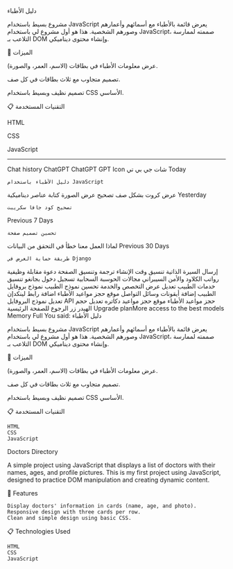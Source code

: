 دليل الأطباء

مشروع بسيط باستخدام JavaScript يعرض قائمة بالأطباء مع أسمائهم وأعمارهم وصورهم الشخصية. هذا هو أول مشروع لي باستخدام JavaScript، صممته لممارسة التلاعب بـ DOM وإنشاء محتوى ديناميكي.

🚀 الميزات

عرض معلومات الأطباء في بطاقات (الاسم، العمر، والصورة).

تصميم متجاوب مع ثلاث بطاقات في كل صف.

تصميم نظيف وبسيط باستخدام CSS الأساسي.

📋 التقنيات المستخدمة

HTML

CSS

JavaScript 
____________________
Chat history
ChatGPT
ChatGPT
GPT Icon
شات جي بي تي
Today

    دليل الأطباء باستخدام JavaScript

عرض كروت بشكل صف
تصحيح عرض الصورة
كتابة عناصر ديناميكية
Yesterday

    تصحيح كود جافا سكريبت

Previous 7 Days

    تحسين تصميم صفحة

لماذا العمل معنا
خطأ في التحقق من البيانات
Previous 30 Days

    طريقة حماية العرض في Django

إرسال السيرة الذاتية
تنسيق وقت الإنشاء
ترجمة وتنسيق الصفحة
دعوة مقابلة وظيفية
رواتب الكلاود والأمن السيبراني
مجالات الحوسبة السحابية
تسجيل دخول بجانغو
تنسيق خدمات الطبيب
تعديل عرض التخصص والخدمة
تحسين نموذج الطبيب
نموذج بروفايل الطبيب
إضافة أيقونات وسائل التواصل
موقع حجز مواعيد الأطباء
اضافة رابط لينكدإن
تعديل نموذج البروفايل
API حجز مواعيد الأطباء
موقع حجز مواعيد دكاتره
تعديل حجم الهيدر
زر الرجوع للصفحة الرئيسية
Upgrade planMore access to the best models
Memory Full
You said:
دليل الأطباء

مشروع بسيط باستخدام JavaScript يعرض قائمة بالأطباء مع أسمائهم وأعمارهم وصورهم الشخصية. هذا هو أول مشروع لي باستخدام JavaScript، صممته لممارسة التلاعب بـ DOM وإنشاء محتوى ديناميكي.

🚀 الميزات

عرض معلومات الأطباء في بطاقات (الاسم، العمر، والصورة).

تصميم متجاوب مع ثلاث بطاقات في كل صف.

تصميم نظيف وبسيط باستخدام CSS الأساسي.

📋 التقنيات المستخدمة



    HTML
    CSS
    JavaScript


Doctors Directory

A simple project using JavaScript that displays a list of doctors with their names, ages, and profile pictures. This is my first project using JavaScript, designed to practice DOM manipulation and creating dynamic content.

🚀 Features

    Display doctors' information in cards (name, age, and photo).
    Responsive design with three cards per row.
    Clean and simple design using basic CSS.

📋 Technologies Used

    HTML
    CSS
    JavaScript

